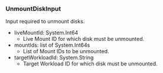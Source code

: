 ### UnmountDiskInput
Input required to unmount disks.

- liveMountId: System.Int64
  - Live Mount ID for which disk must be unmounted.
- mountIds: list of System.Int64s
  - List of Mount IDs to be unmounted.
- targetWorkloadId: System.String
  - Target Workload ID for which disk must be unmounted.
